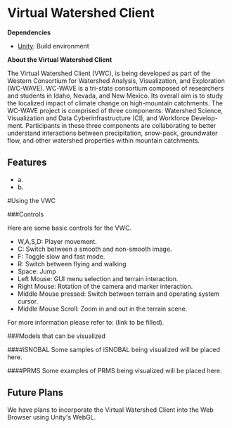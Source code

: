 # Virtual Watershed Client

**Dependencies**
* [Unity](https://unity3d.com/): Build environment

**About the Virtual Watershed Client**

The Virtual Watershed Client (VWC), is being developed as part of the Western Consortium for Watershed Analysis, Visualization, and Exploration (WC-WAVE). WC-WAVE is a tri-state consortium composed of researchers and students in Idaho, Nevada, and New Mexico. Its overall aim is to study the localized impact of climate change on high-mountain catchments. The WC-WAVE project is comprised of three components: Watershed Science, Visualization and Data Cyberinfrastructure (CI), and Workforce Develop-
ment. Participants in these three components are collaborating to better understand interactions between precipitation, snow-pack, groundwater flow, and other watershed properties within mountain catchments.

**Features**
-----
* a.
* b.

#Using the VWC


###Controls

Here are some basic controls for the VWC.

* W,A,S,D: Player movement.
* C: Switch between a smooth and non-smooth image.
* F: Toggle slow and fast mode.
* R: Switch between flying and walking
* Space: Jump
* Left Mouse: GUI menu selection and terrain interaction. 
* Right Mouse: Rotation of the camera and marker interaction. 
* Middle Mouse pressed: Switch between terrain and operating system cursor.
* Middle Mouse Scroll: Zoom in and out in the terrain scene.

For more information please refer to: (link to be filled).

###Models that can be visualized

####iSNOBAL
Some samples of iSNOBAL being visualized will be placed here.

####PRMS
Some examples of PRMS being visualized will be placed here.

**Future Plans**
------
We have plans to incorporate the Virtual Watershed Client into the Web Browser using Unity's WebGL.
